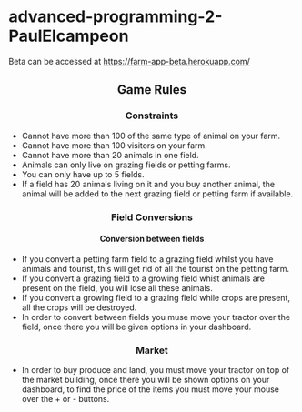 # advanced-programming-2-PaulElcampeon

Beta can be accessed at https://farm-app-beta.herokuapp.com/

## <p align="center">Game Rules</p>

### <p align="center">Constraints</p>
* Cannot have more than 100 of the same type of animal on your farm.
* Cannot have more than 100 visitors on your farm.
* Cannot have more than 20 animals in one field.
* Animals can only live on grazing fields or petting farms.
* You can only have up to 5 fields.
* If a field has 20 animals living on it and you buy another animal, the animal will be added to the next grazing field or petting farm if available.

### <p align="center">Field Conversions</p>
#### <p align="center">Conversion between fields</p>
* If you convert a petting farm field to a grazing field whilst you have animals and tourist, this will get rid of all the tourist on the petting farm.
* If you convert a grazing field to a growing field whist animals are present on the field, you will lose all these animals.
* If you convert a growing field to a grazing field while crops are present, all the crops will be destroyed. 
* In order to convert between fields you muse move your tractor over the field, once there you will be given options in your dashboard.

### <p align="center">Market</p>
* In order to buy produce and land, you must move your tractor on top of the market building, once there you will be shown options on your dashboard, to find the price of the items you must move your mouse over the + or - buttons.
